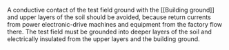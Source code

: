 A conductive contact of the test field ground with the [[Building ground]] and upper layers of the soil should be avoided, because return currents from power electronic-drive machines and equipment from the factory flow there. 
The test field must be grounded into deeper layers of the soil and electrically insulated from the upper layers and the building ground.